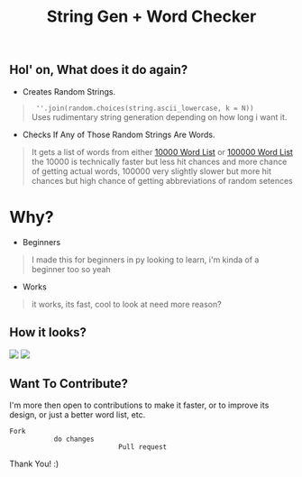 <div align="center">
<h1>String Gen + Word Checker</h1><br>
</div>

## Hol' on, What does it do again?
- Creates Random Strings.
> `` ''.join(random.choices(string.ascii_lowercase, k = N))``  
> Uses rudimentary string generation depending on how long i want it.
- Checks If Any of Those Random Strings Are Words.
>It gets a list of words from either [10000 Word List](https://www.mit.edu/~ecprice/wordlist.10000) or [100000 Word List](https://www.mit.edu/~ecprice/wordlist.100000)
>the 10000 is technically faster but less hit chances and more chance of getting actual words, 100000 very slightly slower but more hit chances but high chance of getting abbreviations of random setences
# Why?
- Beginners
>I made this for beginners in py looking to learn, i'm kinda of a beginner too so yeah
- Works
>it works, its fast, cool to look at need more reason? 


## How it looks?
![](https://cdn.discordapp.com/attachments/901172978199433286/927591740343464007/unknown.png)
![](https://cdn.discordapp.com/attachments/901172978199433286/927591473829003334/unknown.png)

## Want To Contribute?
I'm more then open to contributions to make it faster, or to improve its design, or just a better word list, etc.

    Fork  
               do changes 
                               Pull request
Thank You! :)


